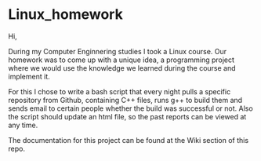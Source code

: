 # Linux_homework
Hi,

During my Computer Enginnering studies I took a Linux course. Our homework was to come up with a unique idea, a programming project where we would use the knowledge we learned during the course and implement it.

For this I chose to write a bash script that every night pulls a specific repository from Github, containing C++ files, runs g++ to build them and sends email to certain people whether the build was successful or not. Also the script should update an html file, so the past reports can be viewed at any time.

The documentation for this project can be found at the Wiki section of this repo.